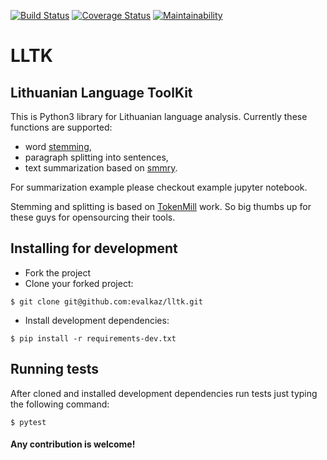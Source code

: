 [![Build Status](https://travis-ci.org/evalkaz/lltk.svg?branch=master)](https://travis-ci.org/evalkaz/lltk)
[![Coverage Status](https://coveralls.io/repos/github/evalkaz/lltk/badge.svg?branch=master)](https://coveralls.io/github/evalkaz/lltk?branch=master)
[![Maintainability](https://api.codeclimate.com/v1/badges/4e89dbec23839b2b8855/maintainability)](https://codeclimate.com/github/evalkaz/lltk/maintainability)

# LLTK
## Lithuanian Language ToolKit

This is Python3 library for Lithuanian language analysis. Currently these functions are supported:
* word [stemming](https://en.wikipedia.org/wiki/Stemming),
* paragraph splitting into sentences,
* text summarization based on [smmry](http://smmry.com/).

For summarization example please checkout example jupyter notebook.

Stemming and splitting is based on [TokenMill](https://github.com/tokenmill) work. So big thumbs up for these guys for opensourcing their tools.


## Installing for development
* Fork the project
* Clone your forked project:
```
$ git clone git@github.com:evalkaz/lltk.git
```
* Install development dependencies:
```
$ pip install -r requirements-dev.txt
```

## Running tests
After cloned and installed development dependencies run tests just typing the
following command:
```
$ pytest
```

#### Any contribution is welcome!
